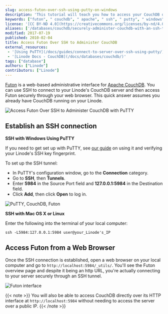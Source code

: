 ```yaml
---
slug: access-futon-over-ssh-using-putty-on-windows
description: 'This tutorial will teach you how to access your CouchDB database remotely by creating an SSH tunnel with PuTTY.'
keywords: ["futon", " couchdb", " apache", " ssh", " putty", " windows", " os x", " osx"]
license: '[CC BY-ND 4.0](https://creativecommons.org/licenses/by-nd/4.0)'
aliases: ['/databases/couchdb/securely-administer-couchdb-with-an-ssh-tunnel/','/databases/couchdb/ssh-tunnel/','/databases/couchdb/access-futon-over-ssh-using-putty-on-windows/']
modified: 2017-07-19
published: 2010-02-04
title: Access Futon Over SSH to Administer CouchDB
external_resources:
 - '[Using PuTTY](/docs/guides/connect-to-server-over-ssh-using-putty/)'
 - '[Linode Docs - CouchDB](/docs/databases/couchdb/)'
tags: ["database"]
authors: ["Linode"]
contributors: ["Linode"]
---
```


[Futon](http://docs.couchdb.org/en/1.6.1/intro/futon.html) is a web-based administrative interface for [Apache CouchDB](https://couchdb.apache.org/). You can use SSH to connect to your Linode's CouchDB server and then access Futon securely through your web browser. This quick answer assumes you already have CouchDB running on your Linode.

![Access Futon Over SSH to Administer CouchDB with PuTTY](couchdb-with-futon-over-ssh-titlegraphic.png)

## Establish an SSH connection

**SSH with Windows Using PuTTY**

If you need to get set up with PuTTY, see [our guide](/docs/guides/connect-to-server-over-ssh-using-putty/) on using it and verifying your Linode's SSH key fingerprint.

To set up the SSH tunnel:

- In PuTTY's configuration window, go to the **Connection** category.
- Go to **SSH**, then **Tunnels**.
- Enter **5984** in the Source Port field and **127.0.0.1:5984** in the Destination field.
- Click **Add**, then click **Open** to log in.

![PuTTY, CouchDB, Futon](putty-couchdb-futon.png)

**SSH with Mac OS X or Linux**

Enter the following into the terminal of your local computer:

    ssh -L5984:127.0.0.1:5984 user@your_Linode's_IP


## Access Futon from a Web Browser

Once the SSH connection is established, open a web browser on your local computer and go to `http://localhost:5984/_utils/`. You'll see the Futon overview page and despite it being an http URL, you're actually connecting to your server securely through an SSH tunnel.

![Futon interface](couchdb-futon.png)

{{< note >}}
You will also be able to access CouchDB directly over its HTTP interface at `http://localhost:5984` without needing to access the server over a public IP.
{{< /note >}}
